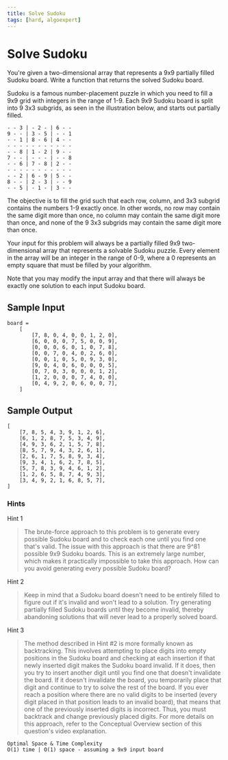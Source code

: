 ```yaml
---
title: Solve Sudoku
tags: [hard, algoexpert]
---
```


# Solve Sudoku

You're given a two-dimensional array that represents a 9x9 partially filled Sudoku board. Write a function that returns the solved Sudoku board.

Sudoku is a famous number-placement puzzle in which you need to fill a 9x9 grid with integers in the range of 1-9. Each 9x9 Sudoku board is split into 9 3x3 subgrids, as seen in the illustration below, and starts out partially filled.

``` 
- - 3 | - 2 - | 6 - - 
9 - - | 3 - 5 | - - 1 
- - 1 | 8 - 6 | 4 - -
- - - - - - - - - - - 
- - 8 | 1 - 2 | 9 - -
7 - - | - - - | - - 8 
- - 6 | 7 - 8 | 2 - -
- - - - - - - - - - -
- - 2 | 6 - 9 | 5 - - 
8 - - | 2 - 3 | - - 9
- - 5 | - 1 - | 3 - -
```

The objective is to fill the grid such that each row, column, and 3x3 subgrid contains the numbers 1-9 exactly once. In other words, no row may contain the same digit more than once, no column may contain the same digit more than once, and none of the 9 3x3 subgrids may contain the same digit more than once.

Your input for this problem will always be a partially filled 9x9 two-dimensional array that represents a solvable Sudoku puzzle. Every element in the array will be an integer in the range of 0-9, where a 0 represents an empty square that must be filled by your algorithm.

Note that you may modify the input array and that there will always be exactly one solution to each input Sudoku board.

## Sample Input
```
board =
    [
        [7, 8, 0, 4, 0, 0, 1, 2, 0],
        [6, 0, 0, 0, 7, 5, 0, 0, 9],
        [0, 0, 0, 6, 0, 1, 0, 7, 8],
        [0, 0, 7, 0, 4, 0, 2, 6, 0],
        [0, 0, 1, 0, 5, 0, 9, 3, 0],
        [9, 0, 4, 0, 6, 0, 0, 0, 5],
        [0, 7, 0, 3, 0, 0, 0, 1, 2],
        [1, 2, 0, 0, 0, 7, 4, 0, 0],
        [0, 4, 9, 2, 0, 6, 0, 0, 7],
    ]
```
## Sample Output

```
[
    [7, 8, 5, 4, 3, 9, 1, 2, 6],
    [6, 1, 2, 8, 7, 5, 3, 4, 9],
    [4, 9, 3, 6, 2, 1, 5, 7, 8],
    [8, 5, 7, 9, 4, 3, 2, 6, 1],
    [2, 6, 1, 7, 5, 8, 9, 3, 4],
    [9, 3, 4, 1, 6, 2, 7, 8, 5],
    [5, 7, 8, 3, 9, 4, 6, 1, 2],
    [1, 2, 6, 5, 8, 7, 4, 9, 3],
    [3, 4, 9, 2, 1, 6, 8, 5, 7],
]
```

### Hints

Hint 1
> The brute-force approach to this problem is to generate every possible Sudoku board and to check each one until you find one that's valid. The issue with this approach is that there are 9^81 possible 9x9 Sudoku boards. This is an extremely large number, which makes it practically impossible to take this approach. How can you avoid generating every possible Sudoku board?

Hint 2
> Keep in mind that a Sudoku board doesn't need to be entirely filled to figure out if it's invalid and won't lead to a solution. Try generating partially filled Sudoku boards until they become invalid, thereby abandoning solutions that will never lead to a properly solved board.

Hint 3
> The method described in Hint #2 is more formally known as backtracking. This involves attempting to place digits into empty positions in the Sudoku board and checking at each insertion if that newly inserted digit makes the Sudoku board invalid. If it does, then you try to insert another digit until you find one that doesn't invalidate the board. If it doesn't invalidate the board, you temporarily place that digit and continue to try to solve the rest of the board. If you ever reach a position where there are no valid digits to be inserted (every digit placed in that position leads to an invalid board), that means that one of the previously inserted digits is incorrect. Thus, you must backtrack and change previously placed digits. For more details on this approach, refer to the Conceptual Overview section of this question's video explanation.

```
Optimal Space & Time Complexity
O(1) time | O(1) space - assuming a 9x9 input board
```
